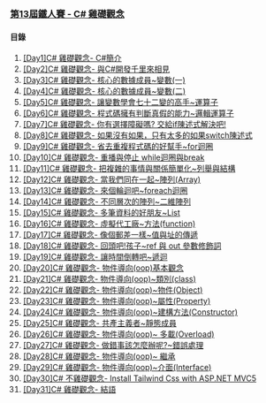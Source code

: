### [第13屆鐵人賽 - C# 雞礎觀念](https://ithelp.ithome.com.tw/users/20097001/ironman/4624)

#### 目錄
1. [[Day1]C# 雞礎觀念- C#簡介](http://https://ithelp.ithome.com.tw/articles/10259630)
2. [[Day2]C# 雞礎觀念- 與C#開發千里來相見](http://https://ithelp.ithome.com.tw/articles/10259651)
3. [[Day3]C# 雞礎觀念- 核心的數據成員~變數(一)](https://ithelp.ithome.com.tw/articles/10259937)
4. [[Day4]C# 雞礎觀念- 核心的數據成員~變數(二)](https://ithelp.ithome.com.tw/articles/10260056)
5. [[Day5]C# 雞礎觀念- 讓變數學會七十二變的高手~運算子](https://ithelp.ithome.com.tw/articles/10260062)
6. [[Day6]C# 雞礎觀念- 程式碼擁有判斷真假的能力~邏輯運算子](https://ithelp.ithome.com.tw/articles/10260417)
7. [[Day7]C# 雞礎觀念- 你有選擇障礙嗎? 交給if陳述式解決吧!](https://ithelp.ithome.com.tw/articles/10260478)
8. [[Day8]C# 雞礎觀念- 如果沒有如果，只有太多的如果switch陳述式](https://ithelp.ithome.com.tw/articles/10260868)
9. [[Day9]C# 雞礎觀念- 省去重複程式碼的好幫手~for迴圈](https://ithelp.ithome.com.tw/articles/10260956)
10. [[Day10]C# 雞礎觀念- 重播與停止 while迴圈與break](https://ithelp.ithome.com.tw/articles/10261235)
11. [[Day11]C# 雞礎觀念- 把複雜的事情與關係簡單化~列舉與結構](https://ithelp.ithome.com.tw/articles/10261964)
12. [[Day12]C# 雞礎觀念- 當我們同在一起~陣列(Array)](https://ithelp.ithome.com.tw/articles/10262630)
13. [[Day13]C# 雞礎觀念- 來個輪迴吧~foreach迴圈](https://ithelp.ithome.com.tw/articles/10262903)
14. [[Day14]C# 雞礎觀念- 不同層次的陣列~二維陣列](https://ithelp.ithome.com.tw/articles/10263026)
15. [[Day15]C# 雞礎觀念- 多筆資料的好朋友~List](https://ithelp.ithome.com.tw/articles/10263958)
16. [[Day16]C# 雞礎觀念- 虛擬代工廠~方法(function)](https://ithelp.ithome.com.tw/articles/10264618)
17. [[Day17]C# 雞礎觀念- 像個郵差一樣~值與址的傳遞](https://ithelp.ithome.com.tw/articles/10266515)
18. [[Day18]C# 雞礎觀念- 回頭吧!孩子~ref 與 out 參數修飾詞](https://ithelp.ithome.com.tw/articles/10266748)
19. [[Day19]C# 雞礎觀念- 讓時間倒轉吧~遞迴](https://ithelp.ithome.com.tw/articles/10268036)
20. [[Day20]C# 雞礎觀念- 物件導向(oop)基本觀念](https://ithelp.ithome.com.tw/articles/10268380)
21. [[Day21]C# 雞礎觀念- 物件導向(oop)~類別(class)](https://ithelp.ithome.com.tw/articles/10268481)
22. [[Day22]C# 雞礎觀念- 物件導向(oop)~物件(Object)](https://ithelp.ithome.com.tw/articles/10269967)
23. [[Day23]C# 雞礎觀念- 物件導向(oop)~屬性(Property)](https://ithelp.ithome.com.tw/articles/10270718)
24. [[Day24]C# 雞礎觀念- 物件導向(oop)~建構方法(Constructor)](https://ithelp.ithome.com.tw/articles/10271607)
25. [[Day25]C# 雞礎觀念- 共產主義者~靜態成員](https://ithelp.ithome.com.tw/articles/10271844)
26. [[Day26]C# 雞礎觀念- 物件導向(oop)~ 多載(Overload)](https://ithelp.ithome.com.tw/articles/10271905)
27. [[Day27]C# 雞礎觀念- 做錯事該怎麼辦呢?~錯誤處理](https://ithelp.ithome.com.tw/articles/10271928)
28. [[Day28]C# 雞礎觀念- 物件導向(oop)~ 繼承](https://ithelp.ithome.com.tw/articles/10273517)
29. [[Day29]C# 雞礎觀念- 物件導向(oop)~介面(Interface)](https://ithelp.ithome.com.tw/articles/10274806)
30. [[Day30]C# 不雞礎觀念- Install Tailwind Css with ASP.NET MVC5](https://ithelp.ithome.com.tw/articles/10275484)
31. [[Day31]C# 雞礎觀念- 結語](https://ithelp.ithome.com.tw/articles/10275993)